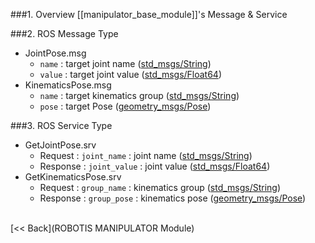 ###1. Overview
[[manipulator_base_module]]'s Message & Service  

###2. ROS Message Type
* JointPose.msg   
  * `name` : target joint name ([std_msgs/String](http://docs.ros.org/api/std_msgs/html/msg/String.html))    
  * `value` : target joint value ([std_msgs/Float64](http://docs.ros.org/api/std_msgs/html/msg/Float64.html))    
* KinematicsPose.msg    
  * `name` : target kinematics group ([std_msgs/String](http://docs.ros.org/api/std_msgs/html/msg/String.html))    
  * `pose` : target Pose ([geometry_msgs/Pose](http://docs.ros.org/api/geometry_msgs/html/msg/Pose.html))   

###3. ROS Service Type   
* GetJointPose.srv   
  * Request : `joint_name` : joint name ([std_msgs/String](http://docs.ros.org/api/std_msgs/html/msg/String.html))   
  * Response : `joint_value` : joint value ([std_msgs/Float64](http://docs.ros.org/api/std_msgs/html/msg/Float64.html))   
* GetKinematicsPose.srv     
  * Request : `group_name` : kinematics group ([std_msgs/String](http://docs.ros.org/api/std_msgs/html/msg/String.html))   
  * Response : `group_pose` : kinematics pose ([geometry_msgs/Pose](http://docs.ros.org/jade/api/geometry_msgs))   

<br>
[&lt;&lt; Back](ROBOTIS MANIPULATOR Module)